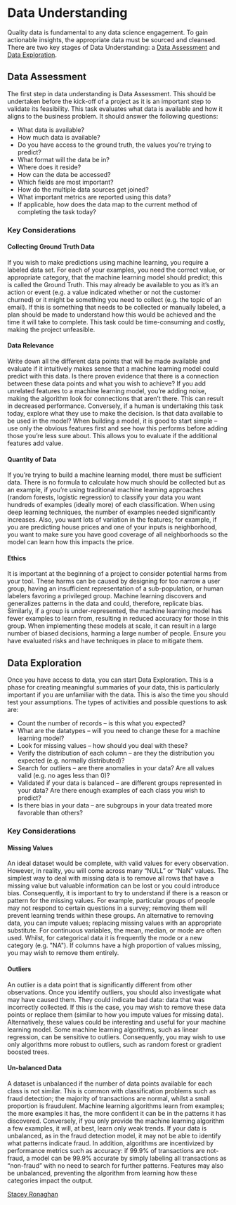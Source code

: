 # Data Understanding

Quality data is fundamental to any data science engagement. To gain actionable insights, the appropriate data must be sourced and cleansed. There are two key stages of Data Understanding: a [Data Assessment](#data-assessment) and [Data Exploration](#data-exploration).

## Data Assessment

The first step in data understanding is Data Assessment. This should be undertaken before the kick-off of a project as it is an important step to validate its feasibility. This task evaluates what data is available and how it aligns to the business problem. It should answer the following questions:

* What data is available?
* How much data is available?
* Do you have access to the ground truth, the values you’re trying to predict?
* What format will the data be in?
* Where does it reside?
* How can the data be accessed?
* Which fields are most important?
* How do the multiple data sources get joined?
* What important metrics are reported using this data?
* If applicable, how does the data map to the current method of completing the task today?

### Key Considerations
 
#### Collecting Ground Truth Data

If you wish to make predictions using machine learning, you require a labeled data set. For each of your examples, you need the correct value, or appropriate category, that the machine learning model should predict; this is called the Ground Truth. This may already be available to you as it’s an action or event (e.g. a value indicated whether or not the customer churned) or it might be something you need to collect (e.g. the topic of an email). If this is something that needs to be collected or manually labeled, a plan should be made to understand how this would be achieved and the time it will take to complete. This task could be time-consuming and costly, making the project unfeasible.
 
#### Data Relevance 

Write down all the different data points that will be made available and evaluate if it intuitively makes sense that a machine learning model could predict with this data. Is there proven evidence that there is a connection between these data points and what you wish to achieve? If you add unrelated features to a machine learning model, you’re adding noise, making the algorithm look for connections that aren’t there. This can result in decreased performance. Conversely, if a human is undertaking this task today, explore what they use to make the decision. Is that data available to be used in the model? When building a model, it is good to start simple – use only the obvious features first and see how this performs before adding those you’re less sure about. This allows you to evaluate if the additional features add value.
 
#### Quantity of Data

If you’re trying to build a machine learning model, there must be sufficient data. There is no formula to calculate how much should be collected but as an example, if you’re using traditional machine learning approaches (random forests, logistic regression) to classify your data you want hundreds of examples (ideally more) of each classification. When using deep learning techniques, the number of examples needed significantly increases. Also, you want lots of variation in the features; for example, if you are predicting house prices and one of your inputs is neighborhood, you want to make sure you have good coverage of all neighborhoods so the model can learn how this impacts the price.
 
#### Ethics

It is important at the beginning of a project to consider potential harms from your tool. These harms can be caused by designing for too narrow a user group, having an insufficient representation of a sub-population, or human labelers favoring a privileged group. Machine learning discovers and generalizes patterns in the data and could, therefore, replicate bias. Similarly, if a group is under-represented, the machine learning model has fewer examples to learn from, resulting in reduced accuracy for those in this group. When implementing these models at scale, it can result in a large number of biased decisions, harming a large number of people. Ensure you have evaluated risks and have techniques in place to mitigate them.
 
## Data Exploration

Once you have access to data, you can start Data Exploration. This is a phase for creating meaningful summaries of your data, this is particularly important if you are unfamiliar with the data. This is also the time you should test your assumptions. The types of activities and possible questions to ask are:

* Count the number of records – is this what you expected?
* What are the datatypes – will you need to change these for a machine learning model?
* Look for missing values – how should you deal with these?
* Verify the distribution of each column – are they the distribution you expected (e.g. normally distributed)?
* Search for outliers – are there anomalies in your data? Are all values valid (e.g. no ages less than 0)?
* Validated if your data is balanced – are different groups represented in your data? Are there enough examples of each class you wish to predict?
* Is there bias in your data – are subgroups in your data treated more favorable than others?
 
### Key Considerations
 
#### Missing Values

An ideal dataset would be complete, with valid values for every observation. However, in reality, you will come across many “NULL” or “NaN” values. The simplest way to deal with missing data is to remove all rows that have a missing value but valuable information can be lost or you could introduce bias. Consequently, it is important to try to understand if there is a reason or pattern for the missing values. For example, particular groups of people may not respond to certain questions in a survey; removing them will prevent learning trends within these groups.  An alternative to removing data, you can impute values; replacing missing values with an appropriate substitute. For continuous variables, the mean, median, or mode are often used. Whilst, for categorical data it is frequently the mode or a new category (e.g. "NA"). If columns have a high proportion of values missing, you may wish to remove them entirely. 

#### Outliers

An outlier is a data point that is significantly different from other observations. Once you identify outliers, you should also investigate what may have caused them. They could indicate bad data: data that was incorrectly collected. If this is the case, you may wish to remove these data points or replace them (similar to how you impute values for missing data). Alternatively, these values could be interesting and useful for your machine learning model. Some machine learning algorithms, such as linear regression, can be sensitive to outliers. Consequently, you may wish to use only algorithms more robust to outliers, such as random forest or gradient boosted trees.

#### Un-balanced Data

A dataset is unbalanced if the number of data points available for each class is not similar. This is common with classification problems such as fraud detection; the majority of transactions are normal, whilst a small proportion is fraudulent. Machine learning algorithms learn from examples; the more examples it has, the more confident it can be in the patterns it has discovered. Conversely, if you only provide the machine learning algorithm a few examples, it will, at best, learn only weak trends. If your data is unbalanced, as in the fraud detection model, it may not be able to identify what patterns indicate fraud. In addition, algorithms are incentivized by performance metrics such as accuracy: if 99.9% of transactions are not-fraud, a model can be 99.9% accurate by simply labeling all transactions as “non-fraud” with no need to search for further patterns. Features may also be unbalanced, preventing the algorithm from learning how these categories impact the output. 


[Stacey Ronaghan](https://www.linkedin.com/in/staceyronaghan/)
